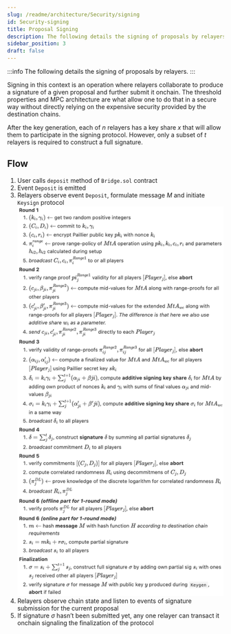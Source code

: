 ```yaml
---
slug: /readme/architecture/Security/signing
id: Security-signing
title: Proposal Signing
description: The following details the signing of proposals by relayers.
sidebar_position: 3
draft: false
---
```


:::info
The following details the signing of proposals by relayers.
:::

Signing in this context is an operation where relayers collaborate to produce a signature of a given proposal and further submit it onchain. The threshold properties and MPC architecture are what allow one to do that in a secure way without directly relying on the expensive security provided by the destination chains.

After the key generation, each of *n* relayers has a key share *x* that will allow them to participate in the signing protocol. However, only a subset of *t* relayers is required to construct a full signature.

## Flow 

1. User calls `deposit` method of `Bridge.sol` contract
2. Event `Deposit` is emitted
3. Relayers observe event `Deposit`, formulate message *M* and initiate `Keysign` protocol
    ![](<../../../static/assets/keysign_flow.png>)
4. Relayers observe chain state and listen to events of signature submission for the current proposal
5. If signature *σ* hasn’t been submitted yet, any one relayer can transact it onchain signaling the finalization of the protocol

